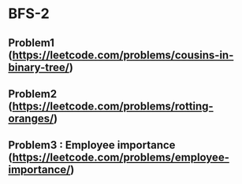 # BFS-2

## Problem1 (https://leetcode.com/problems/cousins-in-binary-tree/)

## Problem2 (https://leetcode.com/problems/rotting-oranges/)

## Problem3 : Employee importance (https://leetcode.com/problems/employee-importance/)



